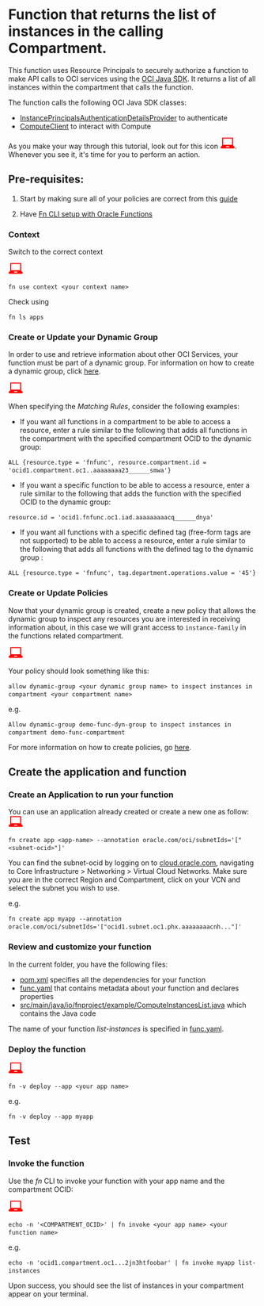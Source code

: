 # Function that returns the list of instances in the calling Compartment.

This function uses Resource Principals to securely authorize a function to make
API calls to OCI services using the [OCI Java SDK](https://docs.cloud.oracle.com/iaas/tools/java/latest/).
It returns a list of all instances within the compartment that calls the function.

The function calls the following OCI Java SDK classes:
* [InstancePrincipalsAuthenticationDetailsProvider](https://docs.cloud.oracle.com/iaas/tools/java/latest/com/oracle/bmc/auth/InstancePrincipalsAuthenticationDetailsProvider.html) to authenticate
* [ComputeClient](https://docs.cloud.oracle.com/iaas/tools/java/latest/com/oracle/bmc/core/ComputeClient.html) to interact with Compute

As you make your way through this tutorial, look out for this icon ![user input icon](../images/userinput.png).
Whenever you see it, it's time for you to perform an action.


Pre-requisites:
---------------
  1. Start by making sure all of your policies are correct from this [guide](https://docs.cloud.oracle.com/iaas/Content/Functions/Tasks/functionscreatingpolicies.htm?tocpath=Services%7CFunctions%7CPreparing%20for%20Oracle%20Functions%7CConfiguring%20Your%20Tenancy%20for%20Function%20Development%7C_____4)

  2. Have [Fn CLI setup with Oracle Functions](https://docs.cloud.oracle.com/iaas/Content/Functions/Tasks/functionsconfiguringclient.htm?tocpath=Services%7CFunctions%7CPreparing%20for%20Oracle%20Functions%7CConfiguring%20Your%20Client%20Environment%20for%20Function%20Development%7C_____0)

### Context
Switch to the correct context

  ![user input icon](../images/userinput.png)
  ```
  fn use context <your context name>
  ```
  Check using
  ```
  fn ls apps
  ```

### Create or Update your Dynamic Group
  In order to use and retrieve information about other OCI Services, your function
  must be part of a dynamic group. For information on how to create a dynamic group,
  click [here](https://docs.cloud.oracle.com/iaas/Content/Identity/Tasks/managingdynamicgroups.htm#To).

  ![user input icon](../images/userinput.png)

  When specifying the *Matching Rules*, consider the following examples:
  * If you want all functions in a compartment to be able to access a resource,
  enter a rule similar to the following that adds all functions in the compartment
  with the specified compartment OCID to the dynamic group:
  ```
  ALL {resource.type = 'fnfunc', resource.compartment.id = 'ocid1.compartment.oc1..aaaaaaaa23______smwa'}
  ```
  * If you want a specific function to be able to access a resource, enter a rule
  similar to the following that adds the function with the specified OCID to the
  dynamic group:
  ```
  resource.id = 'ocid1.fnfunc.oc1.iad.aaaaaaaaacq______dnya'
  ```
  * If you want all functions with a specific defined tag (free-form tags are
  not supported) to be able to access a resource, enter a rule similar to the
  following that adds all functions with the defined tag to the dynamic group :
  ```
  ALL {resource.type = 'fnfunc', tag.department.operations.value = '45'}
  ```

### Create or Update Policies
  Now that your dynamic group is created, create a new policy that allows the
  dynamic group to inspect any resources you are interested in receiving
  information about, in this case we will grant access to `instance-family` in
  the functions related compartment.

  ![user input icon](../images/userinput.png)

  Your policy should look something like this:
  ```
  allow dynamic-group <your dynamic group name> to inspect instances in compartment <your compartment name>
  ```
  e.g.
  ```
  Allow dynamic-group demo-func-dyn-group to inspect instances in compartment demo-func-compartment
  ```

  For more information on how to create policies, go [here](https://docs.cloud.oracle.com/iaas/Content/Identity/Concepts/policysyntax.htm).


Create the application and function
-----------------------------------
### Create an Application to run your function
  You can use an application already created or create a new one as follow:
  ![user input icon](../images/userinput.png)
  ```
  fn create app <app-name> --annotation oracle.com/oci/subnetIds='["<subnet-ocid>"]'
  ```
  You can find the subnet-ocid by logging on to [cloud.oracle.com](https://cloud.oracle.com/en_US/sign-in),
  navigating to Core Infrastructure > Networking > Virtual Cloud Networks. Make
  sure you are in the correct Region and Compartment, click on your VCN and
  select the subnet you wish to use.

  e.g.
  ```
  fn create app myapp --annotation oracle.com/oci/subnetIds='["ocid1.subnet.oc1.phx.aaaaaaaacnh..."]'
  ```

### Review and customize your function
In the current folder, you have the following files:
- [pom.xml](./pom.xml) specifies all the dependencies for your function
- [func.yaml](./func.yaml) that contains metadata about your function and declares properties
- [src/main/java/io/fnproject/example/ComputeInstancesList.java](./src/main/java/io/fnproject/example/ComputeInstancesList.java) which contains the Java code

The name of your function *list-instances* is specified in [func.yaml](./func.yaml).

### Deploy the function
  ![user input icon](../images/userinput.png)
  ```
  fn -v deploy --app <your app name>
  ```
  e.g.
  ```
  fn -v deploy --app myapp
  ```

Test
----
### Invoke the function
Use the *fn* CLI to invoke your function with your app name and the compartment OCID:

  ![user input icon](../images/userinput.png)
  ```
  echo -n '<COMPARTMENT_OCID>' | fn invoke <your app name> <your function name>
  ```
  e.g.
  ```
  echo -n 'ocid1.compartment.oc1...2jn3htfoobar' | fn invoke myapp list-instances
  ```
Upon success, you should see the list of instances in your compartment appear on your terminal.
